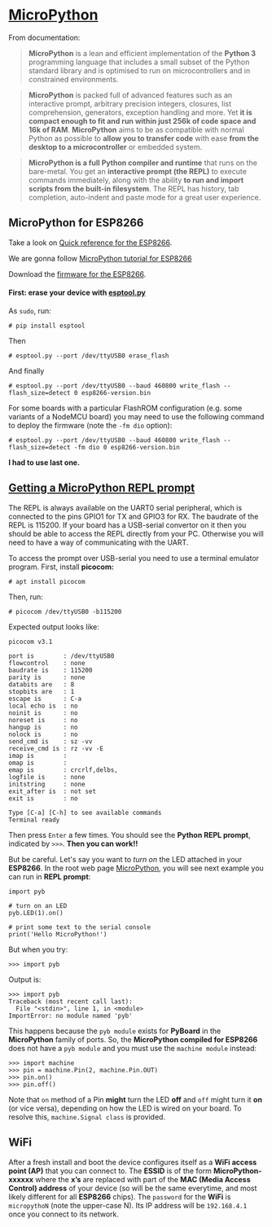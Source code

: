 # [MicroPython](http://micropython.org/)

From documentation:

> **MicroPython** is a lean and efficient implementation of the **Python 3** programming language that includes a small subset of the Python standard library and is optimised to run on microcontrollers and in constrained environments.

> **MicroPython** is packed full of advanced features such as an interactive prompt, arbitrary precision integers, closures, list comprehension, generators, exception handling and more. Yet **it is compact enough to fit and run within just 256k of code space and 16k of RAM**.
**MicroPython** aims to be as compatible with normal Python as possible to **allow you to transfer code** with ease **from the desktop to a microcontroller** or embedded system.

> **MicroPython is a full Python compiler and runtime** that runs on the bare-metal. You get an **interactive prompt (the REPL)** to execute commands immediately, along with the ability **to run and import scripts from the built-in filesystem**. The REPL has history, tab completion, auto-indent and paste mode for a great user experience.

## MicroPython for ESP8266

Take a look on [Quick reference for the ESP8266](http://docs.micropython.org/en/latest/esp8266/esp8266/quickref.html).

We are gonna follow [MicroPython tutorial for ESP8266](http://docs.micropython.org/en/latest/esp8266/esp8266/tutorial/index.html)

Download the [firmware for the ESP8266](http://micropython.org/download#esp8266).

#### First: erase your device with [esptool.py](https://github.com/espressif/esptool/)

As `sudo`, run:

    # pip install esptool

Then

    # esptool.py --port /dev/ttyUSB0 erase_flash

And finally

    # esptool.py --port /dev/ttyUSB0 --baud 460800 write_flash --flash_size=detect 0 esp8266-version.bin

For some boards with a particular FlashROM configuration (e.g. some variants of a NodeMCU board) you may need to use the following command to deploy the firmware (note the `-fm dio` option):

    # esptool.py --port /dev/ttyUSB0 --baud 460800 write_flash --flash_size=detect -fm dio 0 esp8266-version.bin

**I had to use last one.**

## [Getting a MicroPython REPL prompt](http://docs.micropython.org/en/latest/esp8266/esp8266/tutorial/repl.html)

The REPL is always available on the UART0 serial peripheral, which is connected to the pins GPIO1 for TX and GPIO3 for RX. The baudrate of the REPL is 115200. If your board has a USB-serial convertor on it then you should be able to access the REPL directly from your PC. Otherwise you will need to have a way of communicating with the UART.

To access the prompt over USB-serial you need to use a terminal emulator program. First, install **picocom:**

    # apt install picocom

Then, run:

    # picocom /dev/ttyUSB0 -b115200

Expected output looks like:

    picocom v3.1

    port is        : /dev/ttyUSB0
    flowcontrol    : none
    baudrate is    : 115200
    parity is      : none
    databits are   : 8
    stopbits are   : 1
    escape is      : C-a
    local echo is  : no
    noinit is      : no
    noreset is     : no
    hangup is      : no
    nolock is      : no
    send_cmd is    : sz -vv
    receive_cmd is : rz -vv -E
    imap is        :
    omap is        :
    emap is        : crcrlf,delbs,
    logfile is     : none
    initstring     : none
    exit_after is  : not set
    exit is        : no

    Type [C-a] [C-h] to see available commands
    Terminal ready

Then press `Enter` a few times. You should see the **Python REPL prompt**, indicated by `>>>`. **Then you can work!!**

But be careful. Let's say you want to *turn on* the LED attached in your **ESP8266**. In the root web page [MicroPython](http://micropython.org/), you will see next example you can run in **REPL prompt**:

    import pyb

    # turn on an LED
    pyb.LED(1).on()

    # print some text to the serial console
    print('Hello MicroPython!')

But when you try:

    >>> import pyb

Output is:

    >>> import pyb
    Traceback (most recent call last):
      File "<stdin>", line 1, in <module>
    ImportError: no module named 'pyb'

This happens because the `pyb module` exists for **PyBoard** in the **MicroPython** family of ports. So, the **MicroPython compiled for ESP8266** does not have a `pyb module` and you must use the `machine module` instead:

    >>> import machine
    >>> pin = machine.Pin(2, machine.Pin.OUT)
    >>> pin.on()
    >>> pin.off()

Note that `on` method of a Pin **might** turn the LED **off** and `off` might turn it **on** (or vice versa), depending on how the LED is wired on your board. To resolve this, `machine.Signal class` is provided.

## WiFi

After a fresh install and boot the device configures itself as a **WiFi access point (AP)** that you can connect to. The **ESSID** is of the form **MicroPython-xxxxxx** where the **x’s** are replaced with part of the **MAC (Media Access Control) address** of your device (so will be the same everytime, and most likely different for all **ESP8266** chips). The `password` for the **WiFi** is `micropythoN` (note the upper-case N). Its IP address will be `192.168.4.1` once you connect to its network.
